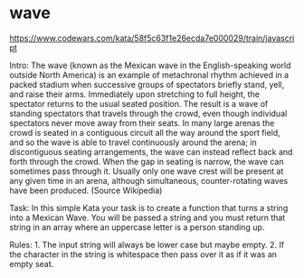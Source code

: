 # wave

https://www.codewars.com/kata/58f5c63f1e26ecda7e000029/train/javascript

Intro:
    The wave (known as the Mexican wave in the English-speaking world outside North America) is an example of metachronal rhythm achieved in a packed stadium when successive groups of spectators briefly stand, yell, and raise their arms. Immediately upon stretching to full height, the spectator returns to the usual seated position. The result is a wave of standing spectators that travels through the crowd, even though individual spectators never move away from their seats. In many large arenas the crowd is seated in a contiguous circuit all the way around the sport field, and so the wave is able to travel continuously around the arena; in discontiguous seating arrangements, the wave can instead reflect back and forth through the crowd. When the gap in seating is narrow, the wave can sometimes pass through it. Usually only one wave crest will be present at any given time in an arena, although simultaneous, counter-rotating waves have been produced. (Source Wikipedia)

Task:
 	In this simple Kata your task is to create a function that turns a string into a Mexican Wave. You will be passed a string and you must return that string in an array where an uppercase letter is a person standing up.

Rules:
    1.  The input string will always be lower case but maybe empty.
    2.  If the character in the string is whitespace then pass over it as if it was an empty seat.
